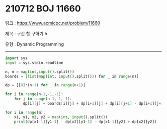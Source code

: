 # 210712 BOJ 11660

링크 : https://www.acmicpc.net/problem/11660

제목 : 구간 합 구하기 5

유형 : Dynamic Programming

---

```python
import sys
input = sys.stdin.readline

n, m = map(int,input().split())
boards = [list(map(int, input().split())) for _ in range(n)]

dp = [[0]*(n+1) for _ in range(n+1)]

for i in range(n-1,-1,-1):
    for j in range(n-1,-1,-1):
        dp[i][j] = boards[i][j] + dp[i+1][j] + dp[i][j+1] - dp[i+1][j+1]

for i in range(m):
    x1, y1, x2, y2 = map(int, input().split())
    print(dp[x1-1][y1-1] - dp[x2][y1-1] - dp[x1-1][y2] + dp[x2][y2])
```

